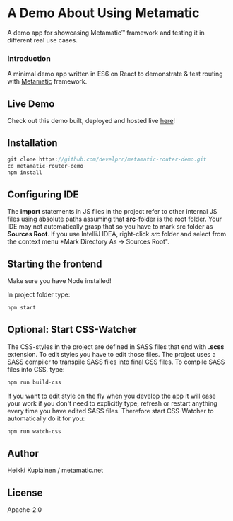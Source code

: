 # A Demo About Using Metamatic

A demo app for showcasing Metamatic™ framework and testing it in different real use cases.

### Introduction

A minimal demo app written in ES6 on React to demonstrate & test routing with [Metamatic](https://github.com/develprr/metamatic-framework) framework.

## Live Demo

Check out this demo built, deployed and hosted live [here](https://metamatic-demo.herokuapp.com/router/)!

## Installation

```js
git clone https://github.com/develprr/metamatic-router-demo.git
cd metamatic-router-demo
npm install
```

## Configuring IDE

The **import** statements in JS files in the project refer to other internal JS files using absolute paths assuming that **src**-folder 
is the root folder. Your IDE may not automatically grasp that so you have to mark src folder as **Sources Root**. If you use IntelliJ IDEA, 
right-click *src* folder and select from the context menu *Mark Directory As -> Sources Root".

## Starting the frontend

Make sure you have Node installed!

In project folder type:

```js
npm start
```

## Optional: Start CSS-Watcher

The CSS-styles in the project are defined in SASS files that end with **.scss** extension. To edit styles you have to edit those files.
The project uses a SASS compiler to transpile SASS files into final CSS files. To compile SASS files into CSS, type:

```js
npm run build-css
```

If you want to edit style on the fly when you develop the app it will ease your work if you don't need to explicitly type,
refresh or restart anything every time you have edited SASS files. Therefore start CSS-Watcher to automatically do it for you:

```js
npm run watch-css
```
## Author

Heikki Kupiainen / metamatic.net    
    
## License

Apache-2.0
